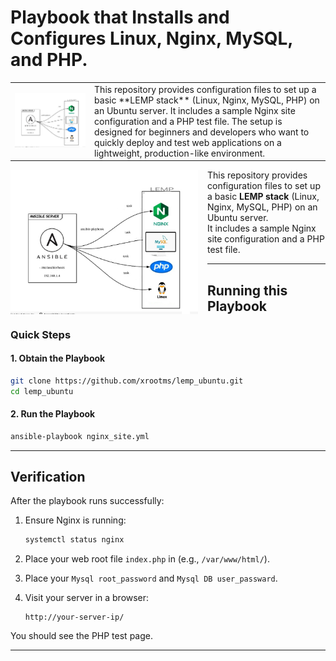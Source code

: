# Playbook that Installs and Configures Linux, Nginx, MySQL, and PHP.

<table>
  <tr>
    <td><img src="./image/image.jpg" alt="LEMP Diagram" width="900"></td>
    <td>
      This repository provides configuration files to set up a basic **LEMP stack** (Linux, Nginx, MySQL, PHP) on an Ubuntu server.  
      It includes a sample Nginx site configuration and a PHP test file.
      The setup is designed for beginners and developers who want to quickly deploy and test web applications on a lightweight, production-like environment.
    </td>
  </tr>
</table>


<img src="./image/image.jpg" alt="LEMP Diagram" width="300" align="left" style="margin-right:15px;"/>

This repository provides configuration files to set up a basic **LEMP stack** (Linux, Nginx, MySQL, PHP) on an Ubuntu server.  
It includes a sample Nginx site configuration and a PHP test file.





---

## Running this Playbook

### Quick Steps

#### 1. Obtain the Playbook

```bash
git clone https://github.com/xrootms/lemp_ubuntu.git
cd lemp_ubuntu
```
#### 2. Run the Playbook

```bash
ansible-playbook nginx_site.yml
```
---

## Verification

After the playbook runs successfully:

1. Ensure Nginx is running:
   ```bash
   systemctl status nginx
   ```
2. Place your web root file `index.php` in (e.g., `/var/www/html/`).
3. Place your `Mysql root_password` and `Mysql DB user_passward`.
4. Visit your server in a browser:

   ```
   http://your-server-ip/
   ```

You should see the PHP test page.

---
